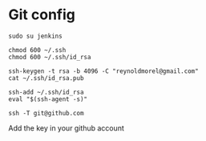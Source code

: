 # Git config
```
sudo su jenkins

chmod 600 ~/.ssh
chmod 600 ~/.ssh/id_rsa

ssh-keygen -t rsa -b 4096 -C "reynoldmorel@gmail.com"
cat ~/.ssh/id_rsa.pub

ssh-add ~/.ssh/id_rsa
eval "$(ssh-agent -s)"

ssh -T git@github.com
```

Add the key in your github account